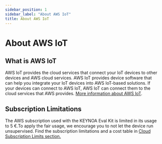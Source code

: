 ```yaml
---
sidebar_position: 1
sidebar_label: "About AWS IoT"
title: About AWS IoT
---
```

# About AWS IoT

## What is AWS IoT
AWS IoT provides the cloud services that connect your IoT devices to other devices and AWS cloud services. AWS IoT provides device software that can help you integrate your IoT devices into AWS IoT-based solutions. If your devices can connect to AWS IoT, AWS IoT can connect them to the cloud services that AWS provides. [More information about AWS IoT](https://docs.aws.amazon.com/iot/latest/developerguide/what-is-aws-iot.html).

## Subscription Limitations

The AWS subscription used with the KEYNOA Eval Kit is limited in its usage to 5 €.To apply the fair usage, we encourage you to not let the device run unsupervised. Find the subscription limitations and a cost table in [Cloud Subscription Limits section.](/Eval%20Kit/subscription%20limits#aws)
